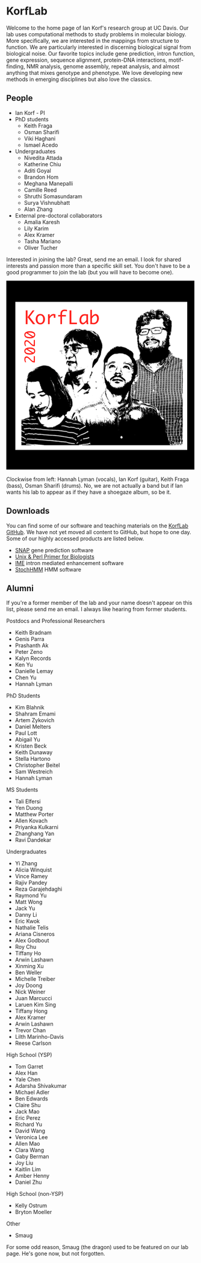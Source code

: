 KorfLab
=======

Welcome to the home page of Ian Korf's research group at UC Davis. Our
lab uses computational methods to study problems in molecular biology.
More specifically, we are interested in the mappings from structure to
function. We are particularly interested in discerning biological signal
from biological noise. Our favorite topics include gene prediction,
intron function, gene expression, sequence alignment, protein-DNA
interactions, motif-finding, NMR analysis, genome assembly, repeat
analysis, and almost anything that mixes genotype and phenotype. We love
developing new methods in emerging disciplines but also love the
classics.

## People ##

+ Ian Korf - PI
+ PhD students
	+ Keith Fraga
	+ Osman Sharifi
	+ Viki Haghani
	+ Ismael Acedo
+ Undergraduates
	+ Nivedita Attada
	+ Katherine Chiu
	+ Aditi Goyal
	+ Brandon Hom
	+ Meghana Manepalli
	+ Camille Reed
	+ Shruthi Somasundaram
	+ Surya Vishnubhatt
	+ Alan Zhang
+ External pre-doctoral collaborators
	+ Amalia Karesh
	+ Lily Karim
	+ Alex Kramer
	+ Tasha Mariano
	+ Oliver Tucher

Interested in joining the lab? Great, send me an email. I look for
shared interests and passion more than a specific skill set. You don't
have to be a good programmer to join the lab (but you will have to
become one).

![KorfLab 2020](2020.png)

Clockwise from left: Hannah Lyman (vocals), Ian Korf (guitar), Keith
Fraga (bass), Osman Sharifi (drums). No, we are not actually a band but
if Ian wants his lab to appear as if they have a shoegaze album, so be
it.

## Downloads ##

You can find some of our software and teaching materials on the [KorfLab
GitHub](https://github.com/KorfLab). We have not yet moved all content
to GitHub, but hope to one day. Some of our highly accessed products are
listed below.

+ [SNAP](https://github.com/KorfLab/SNAP) gene prediction software
+ [Unix & Perl Primer for Biologists](https://github.com/KorfLab/unix_and_perl)
+ [IME](https://github.com/KorfLab/IME) intron mediated enhancement software
+ [StochHMM](https://github.com/KorfLab/StochHMM) HMM software


## Alumni ##

If you're a former member of the lab and your name doesn't appear on this
list, please send me an email. I always like hearing from former
students.

Postdocs and Professional Researchers

+ Keith Bradnam
+ Genis Parra
+ Prashanth Ak
+ Peter Zeno
+ Kalyn Records
+ Ken Yu
+ Danielle Lemay
+ Chen Yu
+ Hannah Lyman

PhD Students

+ Kim Blahnik
+ Shahram Emami
+ Artem Zykovich
+ Daniel Melters
+ Paul Lott
+ Abigail Yu
+ Kristen Beck
+ Keith Dunaway
+ Stella Hartono
+ Christopher Beitel
+ Sam Westreich
+ Hannah Lyman

MS Students

+ Tali Elfersi
+ Yen Duong
+ Matthew Porter
+ Allen Kovach
+ Priyanka Kulkarni
+ Zhanghang Yan
+ Ravi Dandekar

Undergraduates

+ Yi Zhang
+ Alicia Winquist
+ Vince Ramey
+ Rajiv Pandey
+ Reza Garajehdaghi
+ Raymond Yu
+ Matt Wong
+ Jack Yu
+ Danny Li
+ Eric Kwok
+ Nathalie Telis
+ Ariana Cisneros
+ Alex Godbout
+ Roy Chu
+ Tiffany Ho
+ Arwin Lashawn
+ Xinming Xu
+ Ben Weller
+ Michelle Treiber
+ Joy Doong
+ Nick Weiner
+ Juan Marcucci
+ Laruen Kim Sing
+ Tiffany Hong
+ Alex Kramer
+ Arwin Lashawn
+ Trevor Chan
+ Lilth Marinho-Davis
+ Reese Carlson

High School (YSP)

+ Tom Garret
+ Alex Han
+ Yale Chen
+ Adarsha Shivakumar
+ Michael Adler
+ Ben Edwards
+ Claire Shu
+ Jack Mao
+ Eric Perez
+ Richard Yu
+ David Wang
+ Veronica Lee
+ Allen Mao
+ Clara Wang
+ Gaby Berman
+ Joy Liu
+ Kaitlin Lim
+ Amber Henny
+ Daniel Zhu

High School (non-YSP)

+ Kelly Ostrum
+ Bryton Moeller

Other

+ Smaug

For some odd reason, Smaug (the dragon) used to be featured on our lab page. He's gone now, but not forgotten.


